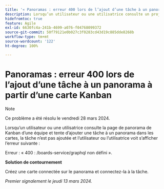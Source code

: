 ```yaml
---
title: '« Panoramas : erreur 400 lors de l’ajout d’une tâche à un panorama à partir d’une page d’équipe »'
description: Lorsqu’un utilisateur ou une utilisatrice consulte un projet et tente d’ajouter une tâche à un panorama, la tâche n’est pas ajoutée et l’utilisateur ou l’utilisatrice voit s’afficher une erreur. Une solution de contournement est disponible.
hidefromtoc: true
feature: Agile
exl-id: 6630fc4a-241b-4699-a076-f04768099372
source-git-commit: 50f79121e0b027c3f0283cd43d19c885dde8268b
workflow-type: tm+mt
source-wordcount: '122'
ht-degree: 100%

---
```


# Panoramas : erreur 400 lors de l’ajout d’une tâche à un panorama à partir d’une carte Kanban

>[!NOTE]
>
>Ce problème a été résolu le vendredi 28 mars 2024.

Lorsqu’un utilisateur ou une utilisatrice consulte la page de panorama de Kanban d’une équipe et tente d’ajouter une tâche à un panorama dans les cartes, la tâche n’est pas ajoutée et l’utilisateur ou l’utilisatrice voit s’afficher l’erreur suivante :

Erreur : « 400 : /boards-service/graphql non défini ».

**Solution de contournement**

Créez une carte connectée sur le panorama et connectez-la à la tâche.

_Premier signalement le jeudi 13 mars 2024._
